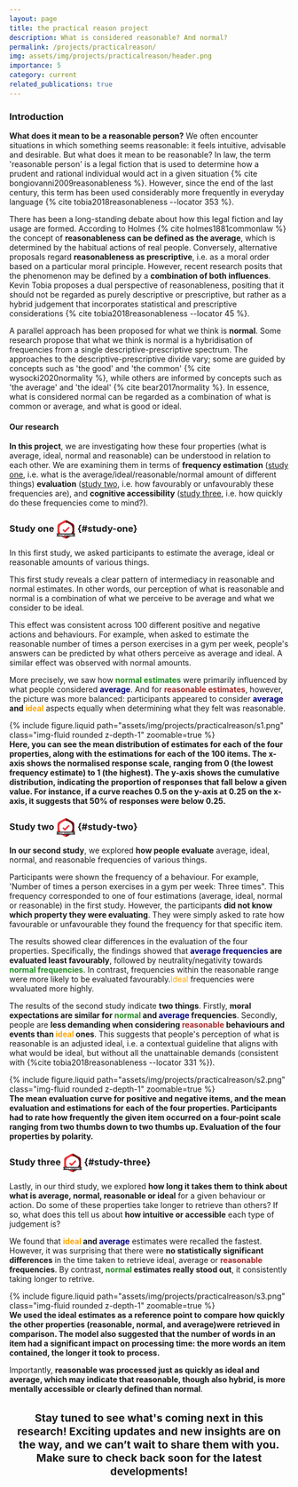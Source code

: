 ```yaml
---
layout: page
title: the practical reason project
description: What is considered reasonable? And normal?
permalink: /projects/practicalreason/
img: assets/img/projects/practicalreason/header.png
importance: 5
category: current
related_publications: true
---
```


### Introduction

<b>What does it mean to be a reasonable person?</b> We often encounter situations in which something seems reasonable: it feels intuitive, advisable and desirable. But what does it mean to be reasonable? In law, the term 'reasonable person' is a legal fiction that is used to determine how a prudent and rational individual would act in a given situation {% cite bongiovanni2009reasonableness %}. However, since the end of the last century, this term has been used considerably more frequently in everyday language {% cite tobia2018reasonableness --locator 353 %}.

There has been a long-standing debate about how this legal fiction and lay usage are formed. According to Holmes {% cite holmes1881commonlaw %} the concept of <b>reasonableness can be defined as the average</b>, which is determined by the habitual actions of real people. Conversely, alternative proposals regard <b>reasonableness as prescriptive</b>, i.e. as a moral order based on a particular moral principle. However, recent research posits that the phenomenon may be defined by a <b>combination of both influences</b>. Kevin Tobia proposes a dual perspective of reasonableness, positing that it should not be regarded as purely descriptive or prescriptive, but rather as a hybrid judgement that incorporates statistical and prescriptive considerations {% cite tobia2018reasonableness --locator 45 %}.

A parallel approach has been proposed for what we think is <b>normal</b>. Some research propose that what we think is normal is a hybridisation of frequencies from a single descriptive-prescriptive spectrum. The approaches to the descriptive-prescriptive divide vary; some are guided by concepts such as 'the good' and 'the common' {% cite wysocki2020normality %}, while others are informed by concepts such as 'the average' and 'the ideal' {% cite bear2017normality %}. In essence, what is considered normal can be regarded as a combination of what is common or average, and what is good or ideal.

#### Our research

<b>In this project</b>, we are investigating how these four properties (what is average, ideal, normal and reasonable) can be understood in relation to each other. We are examining them in terms of <b>frequency estimation</b> ([study one](#study-one), i.e. what is the average/ideal/reasonable/normal amount of different things) <b>evaluation</b> ([study two](#study-two), i.e. how favourably or unfavourably these frequencies are), and <b>cognitive accessibility</b> ([study three](#study-three), i.e. how quickly do these frequencies come to mind?).

### Study one <img src="/assets/img/projects/preregistered.svg.png" width="34" style="transition: transform 0.3s; vertical-align: middle;" onmouseover="this.style.transform='scale(1.3)';" onmouseout="this.style.transform='scale(1)';" /> {#study-one}

In this first study, we asked participants to estimate the average, ideal or reasonable amounts of various things.

This first study reveals a clear pattern of intermediacy in reasonable and normal estimates. In other words, our perception of what is reasonable and normal is a combination of what we perceive to be average and what we consider to be ideal.

This effect was consistent across 100 different positive and negative actions and behaviours. For example, when asked to estimate the reasonable number of times a person exercises in a gym per week, people's answers can be predicted by what others perceive as average and ideal. A similar effect was observed with normal amounts.

More precisely, we saw how <b><span style="color:forestgreen">normal estimates</span></b> were primarily influenced by what people considered <b><span style="color:navy">average</span></b>. And for <b><span style="color:brown">reasonable estimates</span></b>, however, the picture was more balanced: participants appeared to consider <b><span style="color:navy">average</span> and <span style="color:orange">ideal</span></b> aspects equally when determining what they felt was reasonable.

<div class="row mt-3">
    <div class="col-sm mt-3 mt-md-0">
 {% include figure.liquid 
   path="assets/img/projects/practicalreason/s1.png" 
   class="img-fluid rounded z-depth-1" 
   zoomable=true 
%}
    </div>
    </div>
<div class="caption">
    <b>Here, you can see the mean distribution of estimates for each of the four properties, along with the estimations for each of the 100 items. The x-axis shows the normalised response scale, ranging from 0 (the lowest frequency estimate) to 1 (the highest). The y-axis shows the cumulative distribution, indicating the proportion of responses that fall below a given value. For instance, if a curve reaches 0.5 on the y-axis at 0.25 on the x-axis, it suggests that 50% of responses were below 0.25.</b>
</div>

### Study two <img src="/assets/img/projects/preregistered.svg.png" width="34" style="transition: transform 0.3s; vertical-align: middle;" onmouseover="this.style.transform='scale(1.3)';" onmouseout="this.style.transform='scale(1)';" /> {#study-two}

<b>In our second study</b>, we explored <b>how people evaluate</b> average, ideal, normal, and reasonable frequencies of various things.

Participants were shown the frequency of a behaviour. For example, 'Number of times a person exercises in a gym per week: Three times". This frequency corresponded to one of four estimations (average, ideal, normal or reasonable) in the first study. However, the participants <b>did not know which property they were evaluating</b>. They were simply asked to rate how favourable or unfavourable they found the frequency for that specific item.

The results showed clear differences in the evaluation of the four properties. Specifically, the findings showed that <b><span style="color:navy">average frequencies</span> are evaluated least favourably</b>, followed by neutrality/negativity towards <b><span style="color:forestgreen">normal frequencies</span></b>. In contrast, frequencies within the reasonable range were more likely to be evaluated favourably.<span style="color:orange">Ideal</span> frequencies were wvaluated more highly.

The results of the second study indicate <b>two things</b>. Firstly, <b>moral expectations are similar for <span style="color:forestgreen">normal</span> and <span style="color:navy">average</span> frequencies</b>. Secondly, people are <b>less demanding when considering <span style="color:brown">reasonable</span> behaviours and events than <span style="color:orange">ideal</span> ones</b>. This suggests that people's perception of what is reasonable is an adjusted ideal, i.e. a contextual guideline that aligns with what would be ideal, but without all the unattainable demands (consistent with {%cite tobia2018reasonableness --locator 331 %}).

<div class="row mt-3">
    <div class="col-sm mt-3 mt-md-0">
 {% include figure.liquid 
   path="assets/img/projects/practicalreason/s2.png" 
   class="img-fluid rounded z-depth-1" 
   zoomable=true 
%}
    </div>
    </div>
<div class="caption">
    <b>The mean evaluation curve for positive and negative items, and the mean evaluation and estimations for each of the four properties. Participants had to rate how frequently the given item occurred on a four-point scale ranging from two thumbs down to two thumbs up. Evaluation of the four properties by polarity.</b>
</div>

### Study three <img src="/assets/img/projects/preregistered.svg.png" width="34" style="transition: transform 0.3s; vertical-align: middle;" onmouseover="this.style.transform='scale(1.3)';" onmouseout="this.style.transform='scale(1)';" /> {#study-three}

Lastly, in our third study, we explored <b>how long it takes them to think about what is average, normal, reasonable or ideal</b> for a given behaviour or action. Do some of these properties take longer to retrieve than others? If so, what does this tell us about <b>how intuitive or accessible</b> each type of judgement is?

We found that <b><span style="color:orange">ideal</span> and <span style="color:navy">average</span></b> estimates were recalled the fastest. However, it was surprising that there were <b>no statistically significant differences</b> in the time taken to retrieve ideal, average or <b><span style="color:brown">reasonable</span> frequencies</b>. By contrast, <b><span style="color:forestgreen">normal</span> estimates really stood out</b>, it consistently taking longer to retrive.

<div class="row mt-3">
<div class="col-sm mt-3 mt-md-0">
 {% include figure.liquid 
   path="assets/img/projects/practicalreason/s3.png" 
   class="img-fluid rounded z-depth-1" 
   zoomable=true
   %}
   </div>
</div>

<div class="caption">
    <b> We used the ideal estimates as a reference point to compare how quickly the other properties (reasonable, normal, and average)were retrieved in comparison. The model also suggested that the number of words in an item had a significant impact on processing time: the more words an item contained, the longer it took to process. </b>
</div>

Importantly, <b>reasonable was processed just as quickly as ideal and average, which may indicate that reasonable, though also hybrid, is more mentally accessible or clearly defined than normal</b>.

<div style="text-align:center; margin: 2rem 0; font-size: 1.2rem; font-weight: bold;">
    Stay tuned to see what's coming next in this research!  
    Exciting updates and new insights are on the way, and we can’t wait to share them with you.  
    Make sure to check back soon for the latest developments!
</div>
